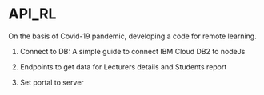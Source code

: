 # API_RL
On the basis of Covid-19 pandemic, developing a code for remote learning.

1. Connect to DB:
A simple guide to connect IBM Cloud DB2 to nodeJs

2. Endpoints to get data for Lecturers details and Students report

3. Set portal to server